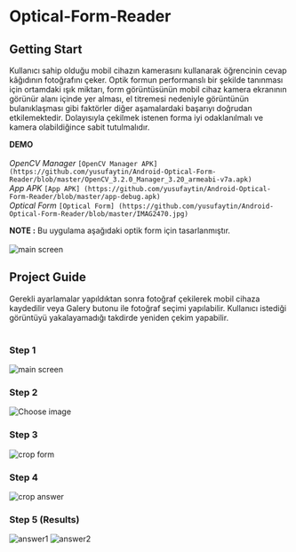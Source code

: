 # Optical-Form-Reader

## Getting Start
Kullanıcı sahip olduğu mobil cihazın kamerasını kullanarak öğrencinin cevap kâğıdının fotoğrafını çeker. Optik formun performanslı bir şekilde tanınması için ortamdaki ışık miktarı, form görüntüsünün mobil cihaz kamera ekranının görünür alanı içinde yer alması, el titremesi nedeniyle görüntünün bulanıklaşması gibi faktörler diğer aşamalardaki başarıyı doğrudan etkilemektedir. Dolayısıyla çekilmek istenen forma iyi odaklanılmalı ve kamera olabildiğince sabit tutulmalıdır. 


**DEMO** <br/><br/>
*OpenCV Manager* `[OpenCV Manager APK] (https://github.com/yusufaytin/Android-Optical-Form-Reader/blob/master/OpenCV_3.2.0_Manager_3.20_armeabi-v7a.apk)`<br/>
*App APK* `[App APK] (https://github.com/yusufaytin/Android-Optical-Form-Reader/blob/master/app-debug.apk)`<br/>
*Optical Form* `[Optical Form] (https://github.com/yusufaytin/Android-Optical-Form-Reader/blob/master/IMAG2470.jpg)`<br/>

**NOTE :** Bu uygulama aşağıdaki optik form için tasarlanmıştır.<br/><br/>
![main screen](https://github.com/yusufaytin/Android-Optical-Form-Reader/blob/master/screenshot/IMAG2472.jpg)


## Project Guide

Gerekli ayarlamalar yapıldıktan sonra fotoğraf çekilerek mobil cihaza kaydedilir veya Galery butonu ile fotoğraf seçimi yapılabilir. Kullanıcı istediği görüntüyü yakalayamadığı takdirde yeniden çekim yapabilir. <br/><br/>

### Step 1
![main screen](https://github.com/yusufaytin/Android-Optical-Form-Reader/blob/master/screenshot/Screenshot_20170613-003343.png)

### Step 2
![Choose image](https://github.com/yusufaytin/Android-Optical-Form-Reader/blob/master/screenshot/Screenshot_20170613-014311.png)

### Step 3
![crop form](https://github.com/yusufaytin/Android-Optical-Form-Reader/blob/master/screenshot/Screenshot_20170924-135913.png)

### Step 4
![crop answer](https://github.com/yusufaytin/Android-Optical-Form-Reader/blob/master/screenshot/Screenshot_20170924-135948.png)

### Step 5 (Results)
![answer1](https://github.com/yusufaytin/Android-Optical-Form-Reader/blob/master/screenshot/Screenshot_20170611-181913.png)
![answer2](https://github.com/yusufaytin/Android-Optical-Form-Reader/blob/master/screenshot/Screenshot_20170612-215541.png)

